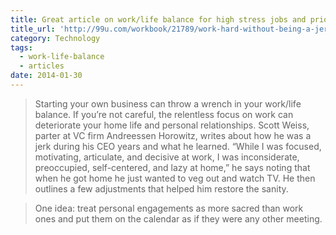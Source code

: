 ```yaml
---
title: Great article on work/life balance for high stress jobs and prioritizing family
title_url: 'http://99u.com/workbook/21789/work-hard-without-being-a-jerk'
category: Technology
tags:
  - work-life-balance
  - articles
date: 2014-01-30
---
```

> Starting your own business can throw a wrench in your work/life balance. If you’re not careful, the relentless focus on work can deteriorate your home life and personal relationships. Scott Weiss, parter at VC firm Andreessen Horowitz, writes about how he was a jerk during his CEO years and what he learned. “While I was focused, motivating, articulate, and decisive at work, I was inconsiderate, preoccupied, self-centered, and lazy at home,” he says noting that when he got home he just wanted to veg out and watch TV. He then outlines a few adjustments that helped him restore the sanity.

> One idea: treat personal engagements as more sacred than work ones and put them on the calendar as if they were any other meeting. 
